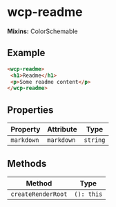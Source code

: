 # wcp-readme

**Mixins:** ColorSchemable

## Example

```html
<wcp-readme>
 <h1>Readme</h1>
 <p>Some readme content</p>
</wcp-readme>
```

## Properties

| Property   | Attribute  | Type     |
|------------|------------|----------|
| `markdown` | `markdown` | `string` |

## Methods

| Method             | Type       |
|--------------------|------------|
| `createRenderRoot` | `(): this` |
